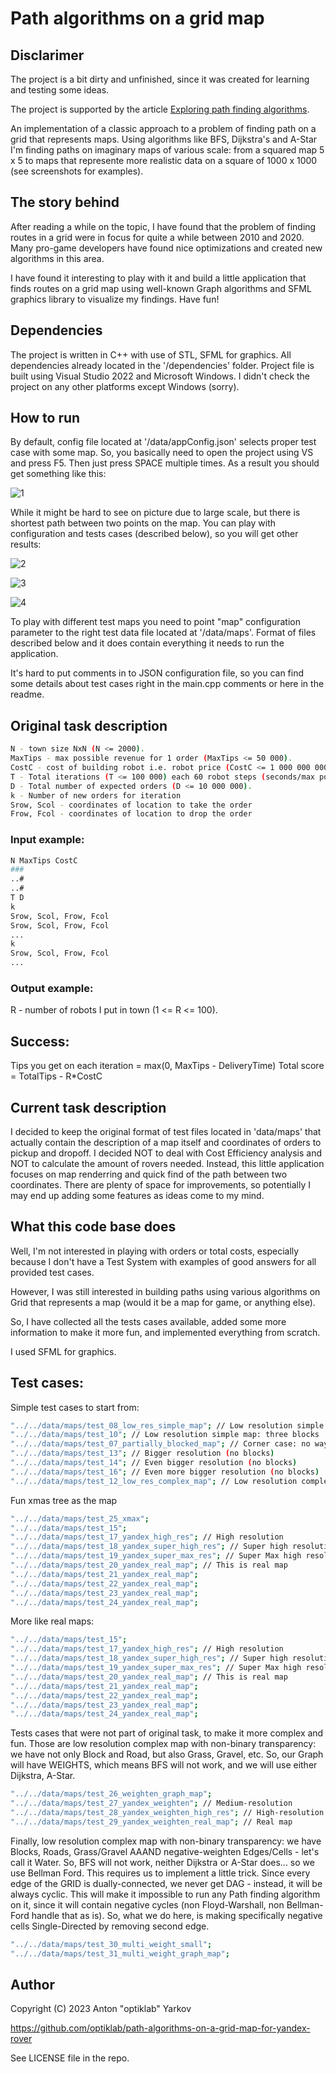 # Path algorithms on a grid map

## Disclarimer

The project is a bit dirty and unfinished, since it was created for learning and testing some ideas.

The project is supported by the article [Exploring path finding algorithms](https://github.com/optiklab/path-algorithms-on-a-grid-map/wiki).

An implementation of a classic approach to a problem of finding path on a grid that represents maps. Using algorithms like BFS, Dijkstra's and A-Star I'm finding paths on imaginary maps of various scale: from a squared map 5 x 5 to maps that represente more realistic data on a square of 1000 x 1000 (see screenshots for examples).

## The story behind

After reading a while on the topic, I have found that the problem of finding routes in a grid were in focus for quite a while between 2010 and 2020. Many pro-game developers have found nice optimizations and created new algorithms in this area.

I have found it interesting to play with it and build a little application that finds routes on a grid map using well-known Graph algorithms and SFML graphics library to visualize my findings. Have fun!

## Dependencies

The project is written in C++ with use of STL, SFML for graphics. All dependencies already located in the '/dependencies' folder.
Project file is built using Visual Studio 2022 and Microsoft Windows.
I didn't check the project on any other platforms except Windows (sorry).

## How to run

By default, config file located at '/data/appConfig.json' selects proper test case with some map. So, you basically need to open the project using VS and press F5. Then just press SPACE multiple times. As a result you should get something like this:

![1](https://github.com/optiklab/optiklab.github.io/blob/master/img/yandex-rover/picture_0.jpg)

While it might be hard to see on picture due to large scale, but there is shortest path between two points on the map. You can play with configuration and tests cases (described below), so you will get other results:

![2](https://github.com/optiklab/optiklab.github.io/blob/master/img/yandex-rover/picture_1.jpg)

![3](https://github.com/optiklab/optiklab.github.io/blob/master/img/yandex-rover/picture_2.jpg)

![4](https://github.com/optiklab/optiklab.github.io/blob/master/img/yandex-rover/picture_3.jpg)

To play with different test maps you need to point "map" configuration parameter to the right test data file located at '/data/maps'. Format of files described below and it does contain everything it needs to run the application.

It's hard to put comments in to JSON configuration file, so you can find some details about test cases right in the main.cpp comments or here in the readme.

## Original task description
```bash
N - town size NxN (N <= 2000).
MaxTips - max possible revenue for 1 order (MaxTips <= 50 000).
CostC - cost of building robot i.e. robot price (CostC <= 1 000 000 000).
T - Total iterations (T <= 100 000) each 60 robot steps (seconds/max possible delivery time).
D - Total number of expected orders (D <= 10 000 000).
k - Number of new orders for iteration
Srow, Scol - coordinates of location to take the order
Frow, Fcol - coordinates of location to drop the order
```

### Input example:
```bash
N MaxTips CostC
###
..#
..#
T D
k
Srow, Scol, Frow, Fcol
Srow, Scol, Frow, Fcol
...
k
Srow, Scol, Frow, Fcol
...
```

### Output example:

R - number of robots I put in town (1 <= R <= 100).

## Success:

Tips you get on each iteration = max(0, MaxTips - DeliveryTime)
Total score = TotalTips - R*CostC

## Current task description

I decided to keep the original format of test files located in 'data/maps' that actually contain the description of a map itself and coordinates of orders to pickup and dropoff. I decided NOT to deal with Cost Efficiency analysis and NOT to calculate the amount of rovers needed. Instead, this little application focuses on map renderring and quick find of the path between two coordinates. There are plenty of space for improvements, so potentially I may end up adding some features as ideas come to my mind.

## What this code base does

Well, I'm not interested in playing with orders or total costs, especially because I don't have a Test System with examples of good answers for all provided test cases.

However, I was still interested in building paths using various algorithms on Grid that represents a map (would it be a map for game, or anything else).

So, I have collected all the tests cases available, added some more information to make it more fun, and implemented everything from scratch.

I used SFML for graphics.

## Test cases:

Simple test cases to start from:
```bash
"../../data/maps/test_08_low_res_simple_map"; // Low resolution simple map: one block
"../../data/maps/test_10"; // Low resolution simple map: three blocks
"../../data/maps/test_07_partially_blocked_map"; // Corner case: no way out here for rover...
"../../data/maps/test_13"; // Bigger resolution (no blocks)
"../../data/maps/test_14"; // Even bigger resolution (no blocks)
"../../data/maps/test_16"; // Even more bigger resolution (no blocks)
"../../data/maps/test_12_low_res_complex_map"; // Low resolution complex map	
```

Fun xmas tree as the map
```bash	
"../../data/maps/test_25_xmax";
"../../data/maps/test_15";
"../../data/maps/test_17_yandex_high_res"; // High resolution
"../../data/maps/test_18_yandex_super_high_res"; // Super high resolution
"../../data/maps/test_19_yandex_super_max_res"; // Super Max high resolution
"../../data/maps/test_20_yandex_real_map"; // This is real map
"../../data/maps/test_21_yandex_real_map";
"../../data/maps/test_22_yandex_real_map";
"../../data/maps/test_23_yandex_real_map";
"../../data/maps/test_24_yandex_real_map";
```

More like real maps:
```bash	
"../../data/maps/test_15";
"../../data/maps/test_17_yandex_high_res"; // High resolution
"../../data/maps/test_18_yandex_super_high_res"; // Super high resolution
"../../data/maps/test_19_yandex_super_max_res"; // Super Max high resolution
"../../data/maps/test_20_yandex_real_map"; // This is real map
"../../data/maps/test_21_yandex_real_map";
"../../data/maps/test_22_yandex_real_map";
"../../data/maps/test_23_yandex_real_map";
"../../data/maps/test_24_yandex_real_map";
```

Tests cases that were not part of original task, to make it more complex and fun. Those are low resolution complex map with non-binary transparency: we have not only Block and Road, but also Grass, Gravel, etc. 
So, our Graph will have WEIGHTS, which means BFS will not work, and we will use either Dijkstra, A-Star.
```bash	
"../../data/maps/test_26_weighten_graph_map";
"../../data/maps/test_27_yandex_weighten"; // Medium-resolution
"../../data/maps/test_28_yandex_weighten_high_res"; // High-resolution
"../../data/maps/test_29_yandex_weighten_real_map"; // Real map
```

Finally, low resolution complex map with non-binary transparency: we have Blocks, Roads, Grass/Gravel AAAND negative-weighten Edges/Cells - let's call it Water.
So, BFS will not work, neither Dijkstra or A-Star does... so we use Bellman Ford.
This requires us to implement a little trick. Since every edge of the GRID is dually-connected, we never get DAG - instead, it will be always cyclic.
This will make it impossible to run any Path finding algorithm on it, since it will contain negative cycles (non Floyd-Warshall, non Bellman-Ford handle that as is).
So, what we do here, is making specifically negative cells Single-Directed by removing second edge.
```bash	
"../../data/maps/test_30_multi_weight_small";
"../../data/maps/test_31_multi_weight_graph_map";
```

## Author

Copyright (C) 2023 Anton "optiklab" Yarkov

https://github.com/optiklab/path-algorithms-on-a-grid-map-for-yandex-rover

See LICENSE file in the repo.
